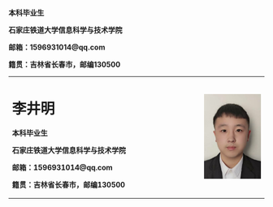 <table border="0">
  <tr>
    <td width="75%">
      <h1>李井明</h1>
      <p><b>本科毕业生</b></p>
      <p><b>石家庄铁道大学信息科学与技术学院</b></p>
      <p><b>邮箱：1596931014@qq.com</b></p>
      <p><b>籍贯：吉林省长春市，邮编130500</b></p>
    </td>
    <td width="25%">
      <img src="1600667524326.jpg" width="100%">      
    </td>
  </tr>
  <tr>
     <p><b>本科毕业生</b></p>
      <p><b>石家庄铁道大学信息科学与技术学院</b></p>
      <p><b>邮箱：1596931014@qq.com</b></p>
      <p><b>籍贯：吉林省长春市，邮编130500</b></p>
    </tr>
</table>
